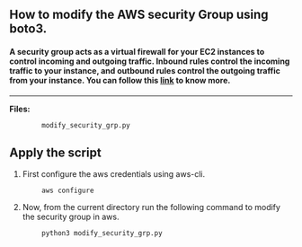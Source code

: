 ## How to modify the  AWS security Group using boto3.

#### A security group acts as a virtual firewall for your EC2 instances to control incoming and outgoing traffic. Inbound rules control the incoming traffic to your instance, and outbound rules control the outgoing traffic from your instance. You can follow this [link](https://docs.aws.amazon.com/AWSEC2/latest/UserGuide/ec2-security-groups.html) to know more.

-------------

**Files:** 
```
        modify_security_grp.py
```

## Apply the script

1. First configure the aws credentials using aws-cli.
```
        aws configure
```
2. Now, from the current directory run the following command to modify the security group in aws.
```
        python3 modify_security_grp.py
```